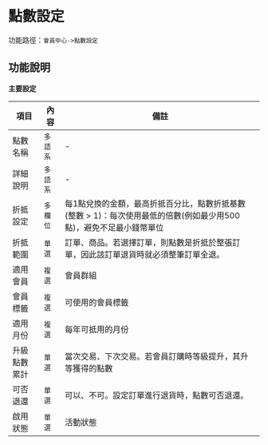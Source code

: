 # 點數設定

功能路徑：`會員中心->點數設定`

## 功能說明

**主要設定**

| 項目 | 內容 | 備註 |
| --- | --- | --- |
| 點數名稱 | `多語系` | - |
| 詳細說明 | `多語系` | - |
| 折抵設定 | `多欄位` | 每1點兌換的金額，最高折抵百分比，點數折抵基數 (整數 > 1)：每次使用最低的倍數(例如最少用500點)，避免不足最小錢幣單位 |
| 折抵範圍 | `單選` | 訂單、商品。若選擇訂單，則點數是折抵於整張訂單，因此該訂單退貨時就必須整筆訂單全退。 |
| 適用會員 | `複選` | 會員群組 |
| 會員標籤 | `複選` | 可使用的會員標籤 |
| 適用月份 | `複選` | 每年可抵用的月份 |
| 升級點數累計 | `單選` | 當次交易、下次交易。若會員訂購時等級提升，其升等獲得的點數 |
| 可否退還 | `單選` | 可以、不可。設定訂單進行退貨時，點數可否退還。 |
| 啟用狀態 | `單選` | 活動狀態 |
